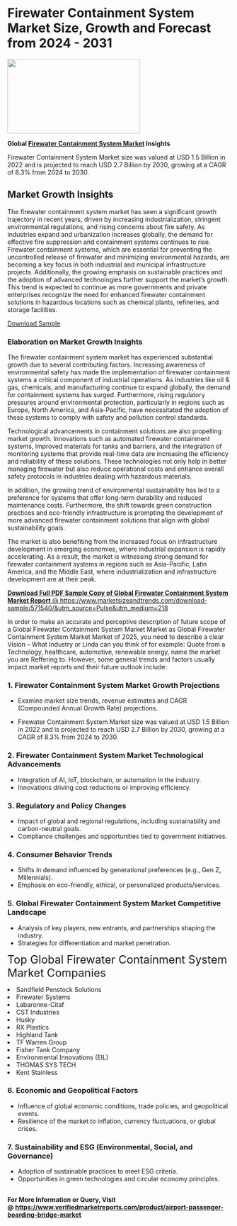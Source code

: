 <H1>Firewater Containment System Market Size, Growth and Forecast from 2024 - 2031</H1><img class="aligncenter size-medium wp-image-584254" src="https://thirdeyenews.in/wp-content/uploads/2024/09/Global-Market-Research-300x168.jpeg" alt="" width="300" height="168" /><p><strong>Global&nbsp;<a href="https://www.marketsizeandtrends.com/download-sample/571540/&amp;utm_source=Pulse&amp;utm_medium=218">Firewater Containment System Market</a> Insights</strong></p><p>Firewater Containment System Market size was valued at USD 1.5 Billion in 2022 and is projected to reach USD 2.7 Billion by 2030, growing at a CAGR of 8.3% from 2024 to 2030.</p><p><h2>Market Growth Insights</h2> <p>The firewater containment system market has seen a significant growth trajectory in recent years, driven by increasing industrialization, stringent environmental regulations, and rising concerns about fire safety. As industries expand and urbanization increases globally, the demand for effective fire suppression and containment systems continues to rise. Firewater containment systems, which are essential for preventing the uncontrolled release of firewater and minimizing environmental hazards, are becoming a key focus in both industrial and municipal infrastructure projects. Additionally, the growing emphasis on sustainable practices and the adoption of advanced technologies further support the market’s growth. This trend is expected to continue as more governments and private enterprises recognize the need for enhanced firewater containment solutions in hazardous locations such as chemical plants, refineries, and storage facilities.</p> <p><a href="download_sample_link_here">Download Sample</a></p> <h3>Elaboration on Market Growth Insights</h3> <p>The firewater containment system market has experienced substantial growth due to several contributing factors. Increasing awareness of environmental safety has made the implementation of firewater containment systems a critical component of industrial operations. As industries like oil & gas, chemicals, and manufacturing continue to expand globally, the demand for containment systems has surged. Furthermore, rising regulatory pressures around environmental protection, particularly in regions such as Europe, North America, and Asia-Pacific, have necessitated the adoption of these systems to comply with safety and pollution control standards.</p> <p>Technological advancements in containment solutions are also propelling market growth. Innovations such as automated firewater containment systems, improved materials for tanks and barriers, and the integration of monitoring systems that provide real-time data are increasing the efficiency and reliability of these solutions. These technologies not only help in better managing firewater but also reduce operational costs and enhance overall safety protocols in industries dealing with hazardous materials.</p> <p>In addition, the growing trend of environmental sustainability has led to a preference for systems that offer long-term durability and reduced maintenance costs. Furthermore, the shift towards green construction practices and eco-friendly infrastructure is prompting the development of more advanced firewater containment solutions that align with global sustainability goals.</p> <p>The market is also benefiting from the increased focus on infrastructure development in emerging economies, where industrial expansion is rapidly accelerating. As a result, the market is witnessing strong demand for firewater containment systems in regions such as Asia-Pacific, Latin America, and the Middle East, where industrialization and infrastructure development are at their peak.</p> <p><a href="get_more_link_here"></p><p><span class=""><strong>Download Full PDF Sample Copy of Global Firewater Containment System Market Report</strong> @ <a href="https://www.marketsizeandtrends.com/download-sample/571540/&amp;utm_source=Pulse&amp;utm_medium=218" target="_blank">https://www.marketsizeandtrends.com/download-sample/571540/&amp;utm_source=Pulse&amp;utm_medium=218</a></span></p><p>In order to make an accurate and perceptive description of future scope of a Global&nbsp;Firewater Containment System Market Market as Global&nbsp;Firewater Containment System Market Market of 2025, you need to describe a clear Vision &ndash; What Industry or Linda can you think of for example: Quote from a Technology, healthcare, automotive, renewable energy, name the market you are Reffering to. However, some general trends and factors usually impact market reports and their future outlook include:</p><h3>1.&nbsp;<strong>Firewater Containment System Market Growth Projections</strong></h3><ul><li>Examine market size trends, revenue estimates and CAGR (Compounded Annual Growth Rate) projections.</li><li><p>Firewater Containment System Market size was valued at USD 1.5 Billion in 2022 and is projected to reach USD 2.7 Billion by 2030, growing at a CAGR of 8.3% from 2024 to 2030.</p></li></ul><h3>2.&nbsp;<strong>Firewater Containment System Market Technological Advancements</strong></h3><ul><li>Integration of AI, IoT, blockchain, or automation in the industry.</li><li>Innovations driving cost reductions or improving efficiency.</li></ul><h3>3.&nbsp;<strong>Regulatory and Policy Changes</strong></h3><ul><li>Impact of global and regional regulations, including sustainability and carbon-neutral goals.</li><li>Compliance challenges and opportunities tied to government initiatives.</li></ul><h3>4.&nbsp;<strong>Consumer Behavior Trends</strong></h3><ul><li>Shifts in demand influenced by generational preferences (e.g., Gen Z, Millennials).</li><li>Emphasis on eco-friendly, ethical, or personalized products/services.</li></ul><h3>5.&nbsp;<strong>Global Firewater Containment System Market Competitive Landscape</strong></h3><ul><li>Analysis of key players, new entrants, and partnerships shaping the industry.</li><li>Strategies for differentiation and market penetration.</li></ul><p data-pm-slice="1 1 []"><span style="color: inherit; font-family: inherit; font-size: 25px;">Top Global Firewater Containment System Market Companies</span></p><div class="" data-test-id=""><p><li>Sandfield Penstock Solutions</li><li> Firewater Systems</li><li> Labaronne-Citaf</li><li> CST Industries</li><li> Husky</li><li> RX Plastics</li><li> Highland Tank</li><li> TF Warren Group</li><li> Fisher Tank Company</li><li> Environmental Innovations (EIL)</li><li> THOMAS SYS TECH</li><li> Kent Stainless</li></p></div><h3>6.&nbsp;<strong>Economic and Geopolitical Factors</strong></h3><ul><li>Influence of global economic conditions, trade policies, and geopolitical events.</li><li>Resilience of the market to inflation, currency fluctuations, or global crises.</li></ul><h3>7.&nbsp;<strong>Sustainability and ESG (Environmental, Social, and Governance)</strong></h3><ul><li>Adoption of sustainable practices to meet ESG criteria.</li><li>Opportunities in green technologies and circular economy principles.</li></ul><h2><strong style="font-size: 14px;">For More Information or Query, Visit @&nbsp;</strong><a style="background-color: #ffffff; font-size: 14px;" href="https://www.marketsizeandtrends.com/report/firewater-containment-system-market/" target="_blank">https://www.verifiedmarketreports.com/product/airport-passenger-boarding-bridge-market</a></h2>
